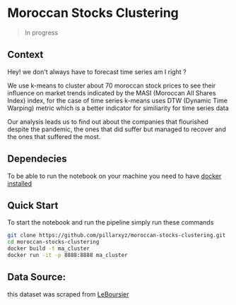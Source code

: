 # Moroccan Stocks Clustering

> In progress

## Context

Hey! we don't always have to forecast time series am I right ?

We use k-means to cluster about 70 moroccan stock prices to see their influence on market trends indicated by the MASI (Moroccan All Shares Index) index,
for the case of time series k-means uses DTW (Dynamic Time Warping) metric which is a better indicator for similiarity for time series data

Our analysis leads us to find out about the companies that flourished despite the pandemic, the ones that did suffer but managed to recover and the ones that suffered the most.

## Dependecies

To be able to run the notebook on your machine you need to have [docker installed](https://docs.docker.com/get-docker/)

## Quick Start

To start the notebook and run the pipeline simply run these commands 

```bash
git clone https://github.com/pillarxyz/moroccan-stocks-clustering.git
cd moroccan-stocks-clustering
docker build -t ma_cluster
docker run -it -p 8888:8888 ma_cluster
```

## Data Source:

this dataset was scraped from [LeBoursier](https://www.leboursier.ma/)
